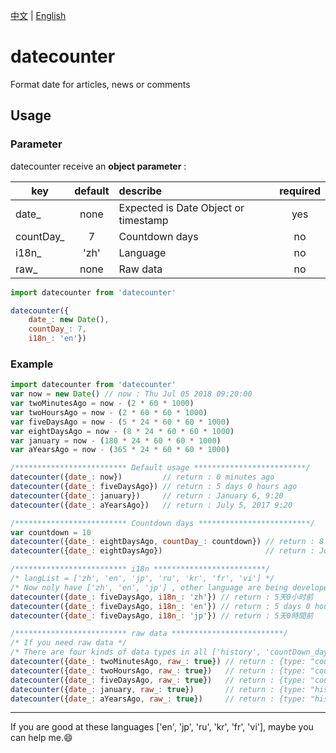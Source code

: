 [中文](https://github.com/hjdtl/dateCounter/blob/master/README.zh.md) | [English](https://github.com/hjdtl/dateCounter)

# datecounter
Format date for articles, news or comments

## Usage

### Parameter
datecounter receive an **object parameter** :

| key | default | describe | required |
| - | :-: | :- | :-: |
| date_ | none| Expected is Date Object or timestamp | yes |
| countDay_ | 7 | Countdown days | no |
| i18n_ | 'zh' | Language | no |
| raw_ | none | Raw data | no |

```javascript
import datecounter from 'datecounter'

datecounter({
    date_: new Date(), 
    countDay_: 7, 
    i18n_: 'en'})
```


### Example
```javascript
import datecounter from 'datecounter'
var now = new Date() // now : Thu Jul 05 2018 09:20:00
var twoMinutesAgo = now - (2 * 60 * 1000)
var twoHoursAgo = now - (2 * 60 * 60 * 1000)
var fiveDaysAgo = now - (5 * 24 * 60 * 60 * 1000)
var eightDaysAgo = now - (8 * 24 * 60 * 60 * 1000)
var january = now - (180 * 24 * 60 * 60 * 1000)
var aYearsAgo = now - (365 * 24 * 60 * 60 * 1000)

/************************* Default usage *************************/
datecounter({date_: now})         // return : 0 minutes ago
datecounter({date_: fiveDaysAgo}) // return : 5 days 0 hours ago
datecounter({date_: january})     // return : January 6, 9:20
datecounter({date_: aYearsAgo})   // return : July 5, 2017 9:20

/************************* Countdown days *************************/
var countdown = 10
datecounter({date_: eightDaysAgo, countDay_: countdown}) // return : 8 days 0 hours ago
datecounter({date_: eightDaysAgo})                       // return : June 27, 9:20

/************************* i18n *************************/
/* langList = ['zh', 'en', 'jp', 'ru', 'kr', 'fr', 'vi'] */
/* Now noly have ['zh', 'en', 'jp'] , other language are being developed */
datecounter({date_: fiveDaysAgo, i18n_: 'zh'}) // return : 5天0小时前
datecounter({date_: fiveDaysAgo, i18n_: 'en'}) // return : 5 days 0 hours ago
datecounter({date_: fiveDaysAgo, i18n_: 'jp'}) // return : 5天0時間前

/************************* raw data *************************/
/* If you need raw data */
/* There are four kinds of data types in all ['history', 'countDown_day', 'countDown_hour', 'countDown_minute'] */
datecounter({date_: twoMinutesAgo, raw_: true}) // return : {type: "countDown_minute", minute: 2}
datecounter({date_: twoHoursAgo, raw_: true})   // return : {type: "countDown_hour", hour: "2", minute: "0"}
datecounter({date_: fiveDaysAgo, raw_: true})   // return : {type: "countDown_day", day: "5", hour: "0"}
datecounter({date_: january, raw_: true})       // return : {type: "history", year: null, month: 1, date: 6, hour: 9, minute: 20 }
datecounter({date_: aYearsAgo, raw_: true})     // return : {type: "history", year: 2017, month: 7, date: 6, hour: 9, minute: 20 }
```


---
If you are good at these languages ['en', 'jp', 'ru', 'kr', 'fr', 'vi'], maybe you can help me.😄